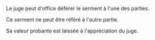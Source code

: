 Le juge peut d'office déférer le serment à l'une des parties.


Ce serment ne peut être référé à l'autre partie.


Sa valeur probante est laissée à l'appréciation du juge.

